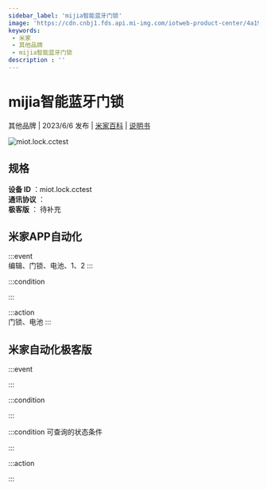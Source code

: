 ```yaml
---
sidebar_label: 'mijia智能蓝牙门锁'
image: 'https://cdn.cnbj1.fds.api.mi-img.com/iotweb-product-center/4a19615110a6fcc79ea738679eefde46_1635245097939.png?GalaxyAccessKeyId=AKVGLQWBOVIRQ3XLEW&Expires=9223372036854775807&Signature=NL/JpLUYnfr0BD3tB9ukZA27aqE='
keywords: 
 - 米家
 - 其他品牌
 - mijia智能蓝牙门锁
description : ''
---
```

# mijia智能蓝牙门锁

其他品牌 | 2023/6/6 发布 | [米家百科](https://home.mi.com/webapp/content/baike/product/index.html?model=miot.lock.cctest) | [说明书](https://home.mi.com/views/introduction.html?model=miot.lock.cctest&region=cn)

![miot.lock.cctest](https://cdn.cnbj1.fds.api.mi-img.com/iotweb-product-center/4a19615110a6fcc79ea738679eefde46_1635245097939.png?GalaxyAccessKeyId=AKVGLQWBOVIRQ3XLEW&Expires=9223372036854775807&Signature=NL/JpLUYnfr0BD3tB9ukZA27aqE=)

## 规格  
> 
**设备 ID** ：miot.lock.cctest  
**通讯协议** ：  
**极客版**  ： 待补充 


## 米家APP自动化  

:::event  
编辑、门锁、电池、1、2
:::

:::condition  

:::

:::action   
门锁、电池
:::

## 米家自动化极客版  

:::event  

:::

:::condition  

:::

:::condition 可查询的状态条件  

:::

:::action  

:::

        
